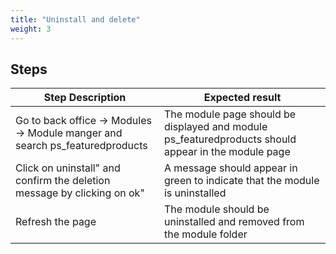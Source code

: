 ```yaml
---
title: "Uninstall and delete"
weight: 3
---
```

## Steps
| Step Description | Expected result |
| ----- | ----- |
| Go to back office -> Modules -> Module manger and search ps_featuredproducts | The module page should be displayed and module ps_featuredproducts should appear in the module page |
| Click on uninstall" and confirm the deletion message by clicking on ok" | A message should appear in green to indicate that the module is uninstalled |
| Refresh the page | The module should be uninstalled and removed from the module folder |
